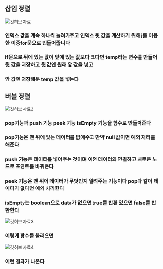 ## 삽입 정렬
![깃허브 자료](https://github.com/GEUMAIN/JAVA/assets/128437656/c741a873-f581-40e0-8c55-1c9fb521b3dd)
### 인덱스 값을 계속 하나씩 늘려가주고 인덱스 뒷 값을 계산하기 위해 j를 이용한 이중for문으로 만들어줍니다
### if문으로 뒤에 있는 값이 앞에 있는 값보다 크다면 temp라는 변수를 만들어 뒷 값을 저장하고 뒷 값엔 원래 앞 값을 넣고
### 앞 값엔 저장해둔 temp 값을 넣는다

## 버블 정렬
![깃허브 자료2](https://github.com/GEUMAIN/JAVA/assets/128437656/c340521c-8c25-4d95-8441-e4f8bc4c06d7)
### pop기능과 push 기능 peek 기능 isEmpty 기능을 함수로 만들어준다
### pop기능은 맨 위에 있는 데이터를 없애주고 만약 null 값이면 예외 처리를 해준다
### push 기능은 데이터를 넣어주는 것이며 이전 데이터와 연결하고 새로운 노드로 포인트를 바꿔준다
### peek 기능은 맨 위에 데이터가 무엇인지 알려주는 기능이다 pop과 같이 데이터가 없다면 예외 처리한다
### isEmpty는 boolean으로 data가 없으면 true를 반환 있으면 false를 반환한다
![깃허브 자료3](https://github.com/GEUMAIN/JAVA/assets/128437656/36df35b7-1441-4b24-b711-85534c7d5951)
### 이렇게 함수를 불러오면
![깃허브 자료4](https://github.com/GEUMAIN/JAVA/assets/128437656/fca7b83e-3189-4892-b417-3699e16591b4)
### 이런 결과가 나온다
